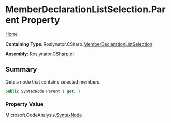 # MemberDeclarationListSelection\.Parent Property

[Home](../../../../README.md)

**Containing Type**: Roslynator\.CSharp\.[MemberDeclarationListSelection](../README.md)

**Assembly**: Roslynator\.CSharp\.dll

## Summary

Gets a node that contains selected members\.

```csharp
public SyntaxNode Parent { get; }
```

### Property Value

Microsoft\.CodeAnalysis\.[SyntaxNode](https://docs.microsoft.com/en-us/dotnet/api/microsoft.codeanalysis.syntaxnode)

